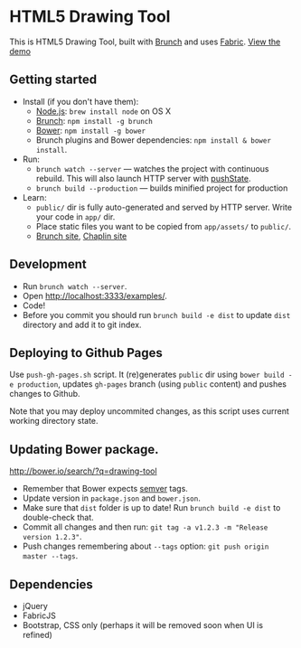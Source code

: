 # HTML5 Drawing Tool

This is HTML5 Drawing Tool, built with [Brunch](http://brunch.io) and uses [Fabric](http://fabricjs.com).
[View the demo](http://concord-consortium.github.io/drawing-tool/examples/)

## Getting started
* Install (if you don't have them):
    * [Node.js](http://nodejs.org): `brew install node` on OS X
    * [Brunch](http://brunch.io): `npm install -g brunch`
    * [Bower](http://bower.io): `npm install -g bower`
    * Brunch plugins and Bower dependencies: `npm install & bower install`.
* Run:
    * `brunch watch --server` — watches the project with continuous rebuild. This will also launch HTTP server with [pushState](https://developer.mozilla.org/en-US/docs/Web/Guide/API/DOM/Manipulating_the_browser_history).
    * `brunch build --production` — builds minified project for production
* Learn:
    * `public/` dir is fully auto-generated and served by HTTP server.  Write your code in `app/` dir.
    * Place static files you want to be copied from `app/assets/` to `public/`.
    * [Brunch site](http://brunch.io), [Chaplin site](http://chaplinjs.org)


## Development

* Run `brunch watch --server`.
* Open [http://localhost:3333/examples/](http://localhost:3333/examples/).
* Code!
* Before you commit you should run `brunch build -e dist` to update `dist` directory and add it to git index.

## Deploying to Github Pages

Use `push-gh-pages.sh` script. It (re)generates `public` dir using `bower build -e production`, updates `gh-pages` branch
(using `public` content) and pushes changes to Github.

Note that you may deploy uncommited changes, as this script uses current working directory state.

## Updating Bower package.

http://bower.io/search/?q=drawing-tool

* Remember that Bower expects [semver](http://semver.org/) tags.
* Update version in `package.json` and `bower.json`.
* Make sure that `dist` folder is up to date! Run `brunch build -e dist` to double-check that.
* Commit all changes and then run: `git tag -a v1.2.3 -m "Release version 1.2.3"`.
* Push changes remembering about `--tags` option: `git push origin master --tags`.

## Dependencies

* jQuery 
* FabricJS
* Bootstrap, CSS only (perhaps it will be removed soon when UI is refined)
